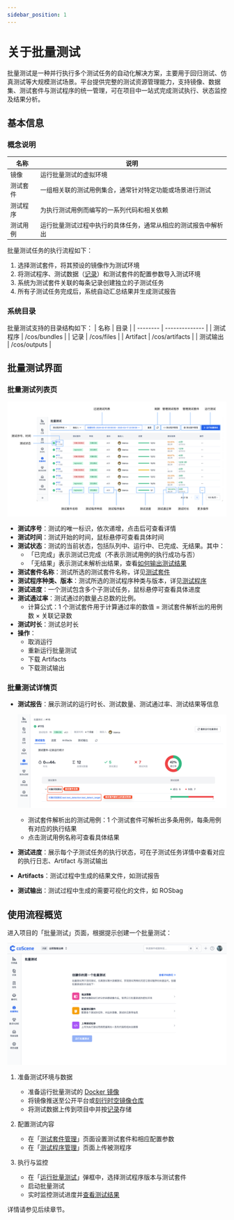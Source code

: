 ```yaml
---
sidebar_position: 1
---
```


# 关于批量测试

批量测试是一种并行执行多个测试任务的自动化解决方案，主要用于回归测试、仿真测试等大规模测试场景。平台提供完整的测试资源管理能力，支持镜像、数据集、测试套件与测试程序的统一管理，可在项目中一站式完成测试执行、状态监控及结果分析。

## 基本信息

### 概念说明

| 名称     | 说明                                                           |
| -------- | -------------------------------------------------------------- |
| 镜像     | 运行批量测试的虚拟环境                                         |
| 测试套件 | 一组相关联的测试用例集合，通常针对特定功能或场景进行测试       |
| 测试程序 | 为执行测试用例而编写的一系列代码和相关依赖                     |
| 测试用例 | 运行批量测试过程中执行的具体任务，通常从相应的测试报告中解析出 |

批量测试任务的执行流程如下：

1. 选择测试套件，将其预设的镜像作为测试环境
2. 将测试程序、测试数据（[记录](../../3-collaboration/record/1-quick-start-record.md)）和测试套件的配置参数导入测试环境
3. 系统为测试套件关联的每条记录创建独立的子测试任务
4. 所有子测试任务完成后，系统自动汇总结果并生成测试报告

### 系统目录

批量测试支持的目录结构如下：
| 名称 | 目录 |
| -------- | -------------- |
| 测试程序 | /cos/bundles |
| 记录 | /cos/files |
| Artifact | /cos/artifacts |
| 测试输出 | /cos/outputs |

## 批量测试界面

### 批量测试列表页

![regression-list](./img/regression-list.png)

- **测试序号**：测试的唯一标识，依次递增，点击后可查看详情
- **测试时间**：测试开始的时间，鼠标悬停可查看具体时间
- **测试状态**：测试的当前状态，包括队列中、运行中、已完成、无结果。其中：
  - 「已完成」表示测试已完成（不表示测试用例的执行成功与否）
  - 「无结果」表示测试未解析出结果，查看[如何输出测试结果](./6-status-and-output.md)
- **测试套件名称**：测试所选的测试套件名称，详见[测试套件](./3-config-management.md)
- **测试程序种类、版本**：测试所选的测试程序种类与版本，详见[测试程序](./4-test-bundle-management.md)
- **测试进度**：一个测试包含多个子测试任务，鼠标悬停可查看具体进度
- **测试通过率**：测试通过的数量占总数的比例。
  - 计算公式：1 个测试套件用于计算通过率的数值 = 测试套件解析出的用例数 × 关联记录数
- **测试时长**：测试总时长
- **操作**：
  - 取消运行
  - 重新运行批量测试
  - 下载 Artifacts
  - 下载测试输出

### 批量测试详情页

- **测试报告**：展示测试的运行时长、测试数量、测试通过率、测试结果等信息

  ![regression-detail](./img/regression-detail_1.png)

  - 测试套件解析出的测试用例：1 个测试套件可解析出多条用例，每条用例有对应的执行结果
  - 点击测试用例名称可查看具体结果

- **测试进度**：展示每个子测试任务的执行状态，可在子测试任务详情中查看对应的执行日志、Artifact 与测试输出
- **Artifacts**：测试过程中生成的结果文件，如测试报告
- **测试输出**：测试过程中生成的需要可视化的文件，如 ROSbag

## 使用流程概览

进入项目的「批量测试」页面，根据提示创建一个批量测试：

![regression](./img/4-8-regression-intro.png)

1. 准备测试环境与数据

   - 准备运行批量测试的 [Docker 镜像](../../image/1-about-docker-image.md)
   - 将镜像推送至公开平台或[刻行时空镜像仓库](../../image/3-push-image.md)
   - 将测试数据上传到项目中并按[记录](../../3-collaboration/record/1-quick-start-record.md)存储

2. 配置测试内容

   - 在「[测试套件管理](./3-config-management.md)」页面设置测试套件和相应配置参数
   - 在「[测试程序管理](./4-test-bundle-management.md)」页面上传被测程序

3. 执行与监控
   - 在「[运行批量测试](./5-run.md)」弹框中，选择测试程序版本与测试套件
   - 启动批量测试
   - 实时监控测试进度并[查看测试结果](./6-status-and-output.md#查看测试结果)

详情请参见后续章节。
